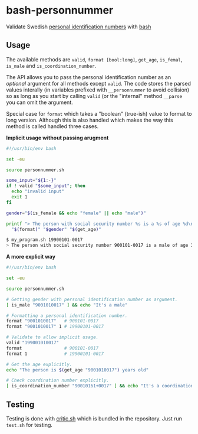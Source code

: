 # bash-personnummer

Validate Swedish [personal identification
numbers](https://en.wikipedia.org/wiki/Personal_identity_number_(Sweden)) with
[bash](https://www.gnu.org/software/bash/)

## Usage

The available methods are `valid`, `format [bool:long]`, `get_age`, `is_femal`,
`is_male` and `is_coordination_number`.

The API allows you to pass the personal identification number as an *optional*
argument for all methods except `valid`. The code stores the parsed values
interally (in variables prefixed with `__personnummer` to avoid collision) so as
long as you start by calling `valid` (or the "internal" method `__parse` you can
omit the argument.

Special case for `format` which takes a "boolean" (true-ish) value to format to
long version. Although this is also handled which makes the way this method is
called handled three cases.

**Implicit usage without passing arugment**

```bash
#!/usr/bin/env bash

set -eu

source personnummer.sh

some_input="${1:-}"
if ! valid "$some_input"; then
  echo "invalid input"
  exit 1
fi

gender="$(is_female && echo "female" || echo "male")"

printf "> The person with social security number %s is a %s of age %d\n" \
  "$(format)" "$gender" "$(get_age)"
```

```sh
$ my_program.sh 19900101-0017
> The person with social security number 900101-0017 is a male of age 30
```

**A more explicit way**

```bash
#!/usr/bin/env bash

set -eu

source personnummer.sh

# Getting gender with personal identification number as argument.
[ is_male "9001010017" ] && echo "It's a male"

# Formatting a personal identification number.
format "9001010017"   # 900101-0017
format "9001010017" 1 # 19900101-0017

# Validate to allow implicit usage.
valid "199001010017"
format                # 900101-0017
format 1              # 19900101-0017

# Get the age explicitly.
echo "The person is $(get_age "9001010017") years old"

# Check coordination number explicitly.
[ is_coordination_number "90010161+0017" ] && echo "It's a coordinational number"
```

## Testing

Testing is done with [critic.sh](https://github.com/Checksum/critic.sh) which is
bundled in the repository. Just run `test.sh` for testing.

